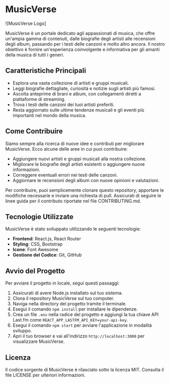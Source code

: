 # MusicVerse

![MusicVerse Logo]

MusicVerse è un portale dedicato agli appassionati di musica, che offre un'ampia gamma di contenuti, dalle biografie degli artisti alle recensioni degli album, passando per i testi delle canzoni e molto altro ancora. Il nostro obiettivo è fornire un'esperienza coinvolgente e informativa per gli amanti della musica di tutti i generi.

## Caratteristiche Principali

- Esplora una vasta collezione di artisti e gruppi musicali.
- Leggi biografie dettagliate, curiosità e notizie sugli artisti più famosi.
- Ascolta anteprime di brani e album, con collegamenti diretti a piattaforme di streaming.
- Trova i testi delle canzoni dei tuoi artisti preferiti.
- Resta aggiornato sulle ultime tendenze musicali e gli eventi più importanti nel mondo della musica.

## Come Contribuire

Siamo sempre alla ricerca di nuove idee e contributi per migliorare MusicVerse. Ecco alcune delle aree in cui puoi contribuire:

- Aggiungere nuovi artisti e gruppi musicali alla nostra collezione.
- Migliorare le biografie degli artisti esistenti o aggiungere nuove informazioni.
- Correggere eventuali errori nei testi delle canzoni.
- Aggiornare le recensioni degli album con nuove opinioni e valutazioni.

Per contribuire, puoi semplicemente clonare questo repository, apportare le modifiche necessarie e inviare una richiesta di pull. Assicurati di seguire le linee guida per il contributo riportate nel file CONTRIBUTING.md.

## Tecnologie Utilizzate

MusicVerse è stato sviluppato utilizzando le seguenti tecnologie:

- **Frontend**: React.js, React Router
- **Styling**: CSS, Bootstrap
- **Icone**: Font Awesome
- **Gestione del Codice**: Git, GitHub

## Avvio del Progetto

Per avviare il progetto in locale, segui questi passaggi:

1. Assicurati di avere Node.js installato sul tuo sistema.
2. Clona il repository MusicVerse sul tuo computer.
3. Naviga nella directory del progetto tramite il terminale.
4. Esegui il comando `npm install` per installare le dipendenze.
5. Crea un file `.env` nella radice del progetto e aggiungi la tua chiave API Last.fm come `REACT_APP_LASTFM_API_KEY=your-api-key`.
6. Esegui il comando `npm start` per avviare l'applicazione in modalità sviluppo.
7. Apri il tuo browser e vai all'indirizzo `http://localhost:3000` per visualizzare MusicVerse.

## Licenza

Il codice sorgente di MusicVerse è rilasciato sotto la licenza MIT. Consulta il file LICENSE per ulteriori informazioni.
